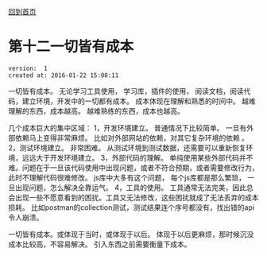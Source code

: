 [回到首页](/)

# 第十二一切皆有成本

    version:  1 
    created at: 2016-01-22 15:08:11   

一切皆有成本。 
无论学习工具使用， 学习库，插件的使用， 阅读文档，阅读代码，建立环境，开发中的一切都有成本。
成本体现在理解和熟悉的时间中。
越难理解的东西，成本越高。 越难熟练的东西，成本也越高。

几个成本巨大的集中区域：
1，开发环境建立。 普通情况下比较简单。 一旦有外部依赖马上变得非常麻烦。 比如对外部网站的依赖，对其它复杂环境的依赖 。
2，测试环境建立。 非常困难。 从测试环境到测试数据，还需要可以重新恢复环境，远远大于开发环境建立。
3，外部代码的理解。 单纯使用某些外部代码并不难。问题在于一旦该代码使用中出现问题，或者不符合预期，或者需要修改行为，
此时不理解代码很难修改。 js库中大多有这个问题， 每个js库都是那么繁琐， 一旦出现问题，怎么解决全靠运气。
4，工具的使用。 工具通常无法完美，因此总会出现一些不愿意看到的困扰。工具又无法修改，这些困扰就成了无法丢弃的成本损耗。
比如postman的collection测试，测试结果连个序号都没有，找出错的api令人崩溃。


一切皆有成本。或体现于当时，或体现于以后。 体现于以后更麻烦，那时候沉没成本比较高，不容易解决。
引入东西之前需要衡量下成本。

